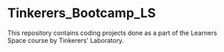 # Tinkerers_Bootcamp_LS

This repository contains coding projects done as a part of the Learners Space course by Tinkerers' Laboratory. 

